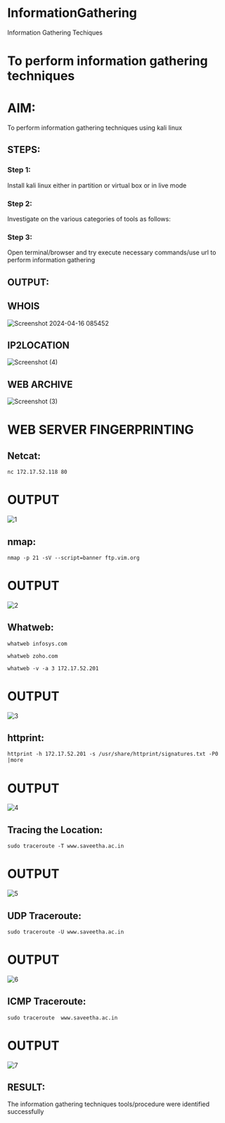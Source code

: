 # InformationGathering
Information Gathering Techiques

# To perform information gathering techniques

# AIM:

To perform information gathering techniques using kali linux 

## STEPS:

### Step 1:

Install kali linux either in partition or virtual box or in live mode

### Step 2:

Investigate on the various categories of tools as follows:

### Step 3:
Open terminal/browser and try execute necessary commands/use url to perform information gathering


## OUTPUT:
## WHOIS
![Screenshot 2024-04-16 085452](https://github.com/dhinesh00406/InformationGathering/assets/147149471/564699ba-9760-4d2f-b2bd-558ced34aff6)
## IP2LOCATION
![Screenshot (4)](https://github.com/dhinesh00406/InformationGathering/assets/147149471/3fe2b059-00fd-4778-94cf-5c96550e919c)
## WEB ARCHIVE
![Screenshot (3)](https://github.com/dhinesh00406/InformationGathering/assets/147149471/4720ab6e-3a34-4f44-9da8-5d5b4be0de31)
# WEB SERVER FINGERPRINTING
## Netcat:
```
nc 172.17.52.118 80
```
# OUTPUT
![1](https://github.com/Rajkiran0604/InformationGathering/assets/164345543/24f84e6f-6782-4b3b-a985-2c418c7a0868)
## nmap:
```
nmap -p 21 -sV --script=banner ftp.vim.org
```
# OUTPUT
![2](https://github.com/Rajkiran0604/InformationGathering/assets/164345543/cc41e9fd-3960-4902-8c55-173c654bd424)
## Whatweb:
```
whatweb infosys.com
```
```
whatweb zoho.com
```
```
whatweb -v -a 3 172.17.52.201

```
# OUTPUT
![3](https://github.com/Rajkiran0604/InformationGathering/assets/164345543/287ba05b-6206-4340-9a81-0dbe50f4b0df)
## httprint:
```
httprint -h 172.17.52.201 -s /usr/share/httprint/signatures.txt -P0 |more
```
# OUTPUT
![4](https://github.com/Rajkiran0604/InformationGathering/assets/164345543/61acedb1-8109-49d9-b23e-d027b5a3edd1)
## Tracing the Location:
```
sudo traceroute -T www.saveetha.ac.in
```
# OUTPUT
![5](https://github.com/Rajkiran0604/InformationGathering/assets/164345543/161b5f9d-0a95-4e0d-9ba8-62303fcba8a3)
## UDP Traceroute:
```
sudo traceroute -U www.saveetha.ac.in
```
# OUTPUT
![6](https://github.com/Rajkiran0604/InformationGathering/assets/164345543/daa6dc36-c180-44ec-b3e8-ee0b08ca0e01)
## ICMP Traceroute:
```
sudo traceroute  www.saveetha.ac.in
```
# OUTPUT
![7](https://github.com/Rajkiran0604/InformationGathering/assets/164345543/0540700c-aec8-4e89-9b55-9b9dac8d8f26)



## RESULT:
The information gathering techniques tools/procedure were  identified successfully
